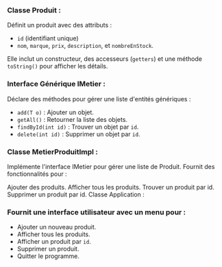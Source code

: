 <h3>Classe Produit :</h3>
Définit un produit avec des attributs : 
  <ul>
            <li><code>id</code> (identifiant unique)</li>
            <li><code>nom</code>, <code>marque</code>, <code>prix</code>, <code>description</code>, et <code>nombreEnStock</code>.</li>
  </ul>
<p>Elle inclut un constructeur, des accesseurs (<code>getters</code>) et une méthode <code>toString()</code> pour afficher les détails.</p>


<h3>Interface Générique IMetier<T> :</h3>
Déclare des méthodes pour gérer une liste d'entités génériques :

<ul>
            <li><code>add(T o)</code> : Ajouter un objet.</li>
            <li><code>getAll()</code> : Retourner la liste des objets.</li>
            <li><code>findById(int id)</code> : Trouver un objet par <code>id</code>.</li>
            <li><code>delete(int id)</code> : Supprimer un objet par <code>id</code>.</li>
</ul>
<h3>Classe MetierProduitImpl :</h3>
Implémente l'interface IMetier pour gérer une liste de Produit. Fournit des fonctionnalités pour :

Ajouter des produits.
Afficher tous les produits.
Trouver un produit par id.
Supprimer un produit par id.
Classe Application :
<h3>Fournit une interface utilisateur avec un menu pour :</h3>
<ul>
            <li>Ajouter un nouveau produit.</li>
            <li>Afficher tous les produits.</li>
            <li>Afficher un produit par <code>id</code>.</li>
            <li>Supprimer un produit.</li>
            <li>Quitter le programme.</li>
        </ul>


